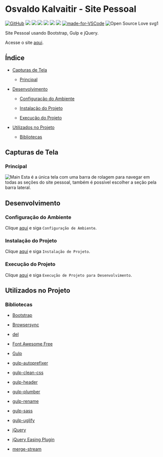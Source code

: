 # Osvaldo Kalvaitir - Site Pessoal

[![GitHub](https://img.shields.io/github/license/mashape/apistatus.svg)](https://github.com/osvaldokalvaitir/osvaldokalvaitir.github.io/blob/master/LICENSE)
![](https://img.shields.io/github/package-json/v/osvaldokalvaitir/osvaldokalvaitir.github.io.svg)
![](https://img.shields.io/github/last-commit/osvaldokalvaitir/osvaldokalvaitir.github.io.svg?color=red)
![](https://img.shields.io/github/languages/top/osvaldokalvaitir/osvaldokalvaitir.github.io.svg?color=yellow)
![](https://img.shields.io/github/languages/count/osvaldokalvaitir/osvaldokalvaitir.github.io.svg?color=lightgrey)
![](https://img.shields.io/github/languages/code-size/osvaldokalvaitir/osvaldokalvaitir.github.io.svg)
![](https://img.shields.io/github/repo-size/osvaldokalvaitir/osvaldokalvaitir.github.io.svg?color=blueviolet)
[![made-for-VSCode](https://img.shields.io/badge/Made%20for-VSCode-1f425f.svg)](https://code.visualstudio.com/)
![Open Source Love svg1](https://badges.frapsoft.com/os/v1/open-source.svg?v=103)

Site Pessoal usando Bootstrap, Gulp e jQuery.  

Acesse o site [aqui](https://osvaldokalvaitir.github.io).

## Índice

- [Capturas de Tela](#capturas-de-tela)

  - [Principal](#principal)

- [Desenvolvimento](#desenvolvimento)

  - [Configuração do Ambiente](#configuração-do-ambiente)

  - [Instalação do Projeto](#instalação-do-projeto)

  - [Execução do Projeto](#execução-do-projeto)

- [Utilizados no Projeto](#utilizados-no-projeto)

  - [Bibliotecas](#bibliotecas)

## Capturas de Tela

### Principal

![Main](/.github/assets/main.png)
Esta é a única tela com uma barra de rolagem para navegar em todas as seções do site pessoal, também é possível escolher a seção pela barra lateral.

## Desenvolvimento

### Configuração do Ambiente

Clique [aqui](https://github.com/osvaldokalvaitir/projects-settings/blob/master/README.md) e siga `Configuração de Ambiente`.

### Instalação do Projeto

Clique [aqui](https://github.com/osvaldokalvaitir/projects-settings/blob/master/nodejs/nodejs.md) e siga `Instalação de Projeto`.

### Execução do Projeto

Clique [aqui](https://github.com/osvaldokalvaitir/projects-settings/blob/master/nodejs/libs/gulp.md) e siga `Execução de Projeto para Desenvolvimento`.

## Utilizados no Projeto

### Bibliotecas

- [Bootstrap](https://github.com/osvaldokalvaitir/projects-settings/blob/master/nodejs/libs/bootstrap.md)

- [Browsersync](https://github.com/osvaldokalvaitir/projects-settings/blob/master/nodejs/libs/browser-sync.md)

- [del](https://github.com/osvaldokalvaitir/projects-settings/blob/master/nodejs/libs/del.md)

- [Font Awesome Free](https://github.com/osvaldokalvaitir/projects-settings/blob/master/nodejs/libs/@fortawesome-fontawesome-free.md)

- [Gulp](https://github.com/osvaldokalvaitir/projects-settings/blob/master/nodejs/libs/gulp.md)

- [gulp-autoprefixer](https://github.com/osvaldokalvaitir/projects-settings/blob/master/nodejs/libs/gulp-autoprefixer.md)

- [gulp-clean-css](https://github.com/osvaldokalvaitir/projects-settings/blob/master/nodejs/libs/gulp-clean-css.md)

- [gulp-header](https://github.com/osvaldokalvaitir/projects-settings/blob/master/nodejs/libs/gulp-header.md)

- [gulp-plumber](https://github.com/osvaldokalvaitir/projects-settings/blob/master/nodejs/libs/gulp-plumber.md)

- [gulp-rename](https://github.com/osvaldokalvaitir/projects-settings/blob/master/nodejs/libs/gulp-rename.md)

- [gulp-sass](https://github.com/osvaldokalvaitir/projects-settings/blob/master/nodejs/libs/gulp-sass.md)

- [gulp-uglify](https://github.com/osvaldokalvaitir/projects-settings/blob/master/nodejs/libs/gulp-uglify.md)

- [jQuery](https://github.com/osvaldokalvaitir/projects-settings/blob/master/nodejs/libs/jquery.md)

- [jQuery Easing Plugin](https://github.com/osvaldokalvaitir/projects-settings/blob/master/nodejs/libs/jquery-easing.md)

- [merge-stream](https://github.com/osvaldokalvaitir/projects-settings/blob/master/nodejs/libs/merge-stream.md)
